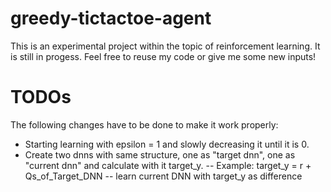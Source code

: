 # greedy-tictactoe-agent
This is an experimental project within the topic of reinforcement learning. It is still in progess. Feel free to reuse my code or give me some new inputs!

# TODOs
The following changes have to be done to make it work properly:

- Starting learning with epsilon = 1 and slowly decreasing it until it is 0.
- Create two dnns with same structure, one as "target dnn", one as "current dnn" and calculate with it target_y.
    -- Example: target_y = r + Qs_of_Target_DNN
    -- learn current DNN with target_y as difference

